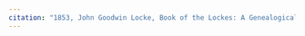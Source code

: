 ```yaml
---
citation: "1853, John Goodwin Locke, Book of the Lockes: A Genealogical and Historical Record of the Descendants of William Locke, of Woburn., James Munroe and Company, Boston MA, p222, archive.org."
---
```

